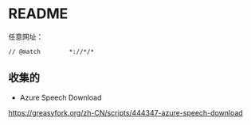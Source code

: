 # README

任意网址：
```
// @match        *://*/*    
```

## 收集的

- Azure Speech Download

https://greasyfork.org/zh-CN/scripts/444347-azure-speech-download